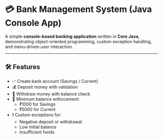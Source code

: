 # 💳 Bank Management System (Java Console App)

A simple **console-based banking application** written in **Core Java**, demonstrating object-oriented programming, custom exception handling, and menu-driven user interaction.

---

## 🛠️ Features

- ✅ Create bank account (Savings / Current)
- 💰 Deposit money with validation
- 🏧 Withdraw money with balance check
- 💼 Minimum balance enforcement:
  - ₹1000 for Savings
  - ₹5000 for Current
- ❗ Custom exceptions for:
  - Negative deposit or withdrawal
  - Low initial balance
  - Insufficient funds


